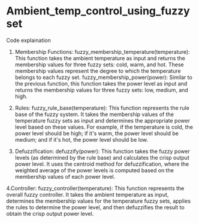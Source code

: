 # Ambient_temp_control_using_fuzzyset
Code explaination 
1. Membership Functions:
 fuzzy_membership_temperature(temperature): This function takes the ambient temperature as input and returns the membership values for three fuzzy sets: cold, warm, and hot. These membership values represent the degree to which the temperature belongs to each fuzzy set.
 fuzzy_membership_power(power): Similar to the previous function, this function takes the power level as input and returns the membership values for three fuzzy sets: low, medium, and high.

  2. Rules:
fuzzy_rule_base(temperature): This function represents the rule base of the fuzzy system. It takes the membership values of the temperature fuzzy sets as input and determines the appropriate power level based on these values. For example, if the temperature is cold, the power level should be high; if it's warm, the power level should be medium; and if it's hot, the power level should be low.

3. Defuzzification:
defuzzify(power): This function takes the fuzzy power levels (as determined by the rule base) and calculates the crisp output power level. It uses the centroid method for defuzzification, where the weighted average of the power levels is computed based on the membership values of each power level.

4.Controller:
fuzzy_controller(temperature): This function represents the overall fuzzy controller. It takes the ambient temperature as input, determines the membership values for the temperature fuzzy sets, applies the rules to determine the power level, and then defuzzifies the result to obtain the crisp output power level.
